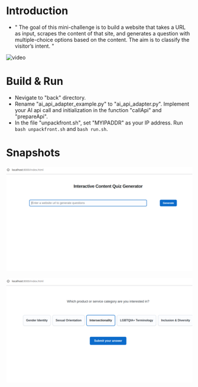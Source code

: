 # Introduction
* " The goal of this mini-challenge is to build a website that takes a URL as input, scrapes the content of that site, and generates a question with multiple-choice options based on the content. The aim is to classify the visitor’s intent. "

![video](https://www.youtube.com/watch?v=b2zt1jSTDho)

# Build & Run
* Nevigate to "back" directory. 
* Rename "ai_api_adapter_example.py" to "ai_api_adapter.py". Implement your AI api call and initialization in the function "callApi" and "prepareApi".
* In the file "unpackfront.sh", set "MYIPADDR" as your IP address. Run `bash unpackfront.sh` and `bash run.sh`.

# Snapshots

![p1](img/p1.png)

![p1](img/p2.png)
